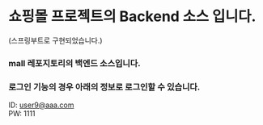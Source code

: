 # 쇼핑몰 프로젝트의 Backend 소스 입니다.
(스프링부트로 구현되었습니다.)


### mall 레포지토리의 백엔드 소스입니다.

### 로그인 기능의 경우 아래의 정보로 로그인할 수 있습니다.
ID: user9@aaa.com <br>
PW: 1111


